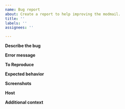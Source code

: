```yaml
---
name: Bug report
about: Create a report to help improving the modmail.
title: ''
labels: ''
assignees: ''

---
```


**Describe the bug**
<!-- A clear and concise description of what the bug is. -->

**Error message**
<!-- Provide an error message if possible. -->

**To Reproduce**
<!-- Steps to reproduce the behavior -->

**Expected behavior**
<!-- A clear and concise description of what you expected to happen. -->

**Screenshots**
<!-- If applicable, add screenshots to help explain your problem. -->

**Host**
<!-- Provide the name of your host. -->

**Additional context**
<!-- Add any other context about the problem here. -->
